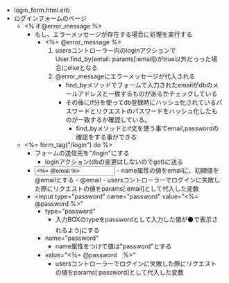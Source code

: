 - login_form.html.erb
- ログインフォームのページ
  - <% if @error_message %>
    - もし、エラーメッセージが存在する場合に処理を実行する
      - <%= @error_message %>
        1. usersコントローラー内のloginアクションでUser.find_by(email: params[:email])がtrue以外だっった場合にelseとなる
        2. @error_messageにエラーメッセージが代入される
           - find_byメソッドでフォームで入力されたemailがdbのメールアドレスと一致するものがあるかチェックしている
           - その後にif分を使ってdb登録時にハッシュ化されているパスワードとリクエストのパスワードをハッシュ化したものが一致するか確認している。
             - find_byメソッドとif文を使う事でemail,passwordの確認をする事ができる
  - <%= form_tag("/login") do %>
    - フォームの送信先を"/login"にする
      - loginアクション(dbの変更はしないのでget)に送る
    - <input name="email" value="<%= @email %>">
      - name属性の値をemailに、初期値を@emailとする
        - @email
          - usersコントローラーでログインに失敗した際にリクエストの値をparams[:email]として代入した変数
    - <input type="password" name="password" value="<%= @password %>"
      - type="password"   
        - 入力BOXのtypeをpasswordとして入力した値が⚫️で表示されるようjにする
      - name="password"
        - name属性をつけて値は"password"とする
      - value="<%= @password　%>"
        - usersコントローラーでログインに失敗した際にリクエストの値をparams[:password]として代入した変数